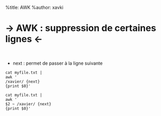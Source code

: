 %title: AWK
%author: xavki





-> AWK : suppression de certaines lignes <-
=========

<br>

* next : permet de passer à la ligne suivante


```
cat myfile.txt |
awk '
/xavier/ {next}
{print $0}'
```


```
cat myfile.txt |
awk '
$2 ~ /xavier/ {next}
{print $0}'
```

